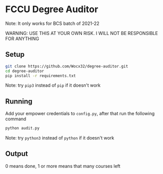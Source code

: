 # FCCU Degree Auditor

Note: It only works for BCS batch of 2021-22

WARNING: USE THIS AT YOUR OWN RISK. I WILL NOT BE RESPONSIBLE FOR ANYTHING

## Setup

```bash
git clone https://github.com/Wocx32/degree-auditor.git
cd degree-auditor
pip install -r requirements.txt
```
Note: try `pip3` instead of `pip` if it doesn't work

## Running

Add your empower credentials to `config.py`, after that run the following command

```bash
python audit.py
```


Note: try `python3` instead of `python` if it doesn't work

## Output

0 means done, 1 or more means that many courses left